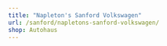 ```yaml
---
title: "Napleton's Sanford Volkswagen"
url: /sanford/napletons-sanford-volkswagen/
shop: Autohaus
---
```

